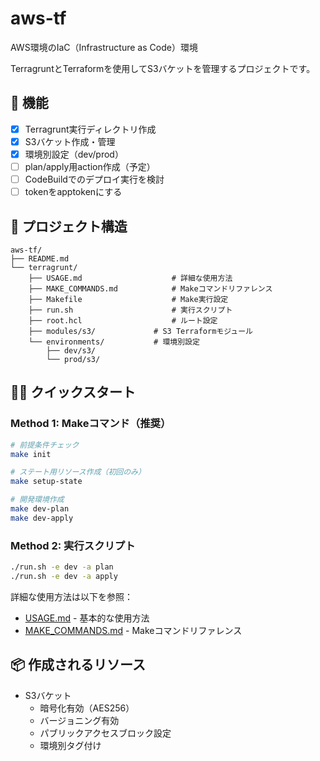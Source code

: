 # aws-tf
AWS環境のIaC（Infrastructure as Code）環境

TerragruntとTerraformを使用してS3バケットを管理するプロジェクトです。

## 🚀 機能

- [x] Terragrunt実行ディレクトリ作成
- [x] S3バケット作成・管理
- [x] 環境別設定（dev/prod）
- [ ] plan/apply用action作成（予定）
- [ ] CodeBuildでのデプロイ実行を検討
- [ ] tokenをapptokenにする

## 📁 プロジェクト構造

```
aws-tf/
├── README.md
└── terragrunt/
    ├── USAGE.md                    # 詳細な使用方法
    ├── MAKE_COMMANDS.md            # Makeコマンドリファレンス
    ├── Makefile                    # Make実行設定
    ├── run.sh                      # 実行スクリプト
    ├── root.hcl                    # ルート設定
    ├── modules/s3/             # S3 Terraformモジュール
    └── environments/           # 環境別設定
        ├── dev/s3/
        └── prod/s3/
```

## 🏃‍♂️ クイックスタート

### Method 1: Makeコマンド（推奨）
```bash
# 前提条件チェック
make init

# ステート用リソース作成（初回のみ）
make setup-state

# 開発環境作成
make dev-plan
make dev-apply
```

### Method 2: 実行スクリプト
```bash
./run.sh -e dev -a plan
./run.sh -e dev -a apply
```

詳細な使用方法は以下を参照：
- [USAGE.md](USAGE.md) - 基本的な使用方法
- [MAKE_COMMANDS.md](MAKE_COMMANDS.md) - Makeコマンドリファレンス

## 📦 作成されるリソース

- S3バケット
  - 暗号化有効（AES256）
  - バージョニング有効
  - パブリックアクセスブロック設定
  - 環境別タグ付け
